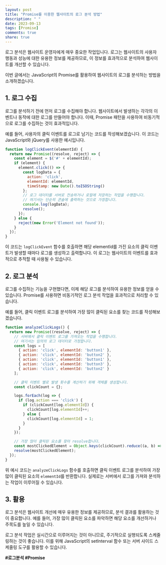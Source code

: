 ```yaml
---
layout: post
title: "Promise를 이용한 웹사이트의 로그 분석 방법"
description: " "
date: 2023-09-13
tags: [Promise]
comments: true
share: true
---
```


로그 분석은 웹사이트 운영자에게 매우 중요한 작업입니다. 로그는 웹사이트의 사용자 행동과 성능에 대한 유용한 정보를 제공하므로, 이 정보를 효과적으로 분석하여 웹사이트를 개선할 수 있습니다.

이번 글에서는 JavaScript의 Promise를 활용하여 웹사이트의 로그를 분석하는 방법을 소개하겠습니다.

## 1. 로그 수집

로그를 분석하기 전에 먼저 로그를 수집해야 합니다. 웹사이트에서 발생하는 각각의 이벤트나 동작에 대한 로그를 만들어야 합니다. 이때, Promise 패턴을 사용하여 비동기적으로 로그를 수집하는 것이 효과적입니다.

예를 들어, 사용자의 클릭 이벤트를 로그로 남기는 코드를 작성해보겠습니다. 이 코드는 JavaScript와 jQuery를 사용한 예시입니다.

```javascript
function logClickEvent(elementId) {
  return new Promise((resolve, reject) => {
    const element = $('#' + elementId);
    if (element) {
      element.click(() => {
        const logData = {
          action: 'click',
          elementId: elementId,
          timeStamp: new Date().toISOString()
        };
        // 로그 데이터를 서버로 전송하거나 로컬에 저장하는 작업을 수행합니다.
        // 여기서는 단순히 콘솔에 출력하는 것으로 가정합니다.
        console.log(logData);
        resolve();
      });
    } else {
      reject(new Error('Element not found'));
    }
  });
}
```

이 코드는 `logClickEvent` 함수를 호출하면 해당 elementId를 가진 요소의 클릭 이벤트가 발생할 때마다 로그를 생성하고 출력합니다. 이 로그는 웹사이트의 이벤트를 효과적으로 추적할 때 사용될 수 있습니다.

## 2. 로그 분석

로그를 수집하는 기능을 구현했다면, 이제 해당 로그를 분석하여 유용한 정보를 얻을 수 있습니다. Promise를 사용하면 비동기적인 로그 분석 작업을 효과적으로 처리할 수 있습니다.

예를 들어, 클릭 이벤트 로그를 분석하여 가장 많이 클릭된 요소를 찾는 코드를 작성해보겠습니다.

```javascript
function analyzeClickLogs() {
  return new Promise((resolve, reject) => {
    // 서버에서 클릭 이벤트 로그를 가져오는 작업을 수행합니다.
    // 여기서는 임의의 로그 데이터로 가정합니다.
    const logs = [
      { action: 'click', elementId: 'button1' },
      { action: 'click', elementId: 'button2' },
      { action: 'click', elementId: 'button1' },
      { action: 'click', elementId: 'button3' },
      { action: 'click', elementId: 'button2' }
    ];

    // 클릭 이벤트 별로 발생 횟수를 계산하기 위해 객체를 생성합니다.
    const clickCount = {};

    logs.forEach(log => {
      if (log.action === 'click') {
        if (clickCount[log.elementId]) {
          clickCount[log.elementId]++;
        } else {
          clickCount[log.elementId] = 1;
        }
      }
    });

    // 가장 많이 클릭된 요소를 찾아 resolve합니다.
    const mostClickedElement = Object.keys(clickCount).reduce((a, b) => clickCount[a] > clickCount[b] ? a : b);
    resolve(mostClickedElement);
  });
}
```

위 예시 코드는 `analyzeClickLogs` 함수를 호출하면 클릭 이벤트 로그를 분석하여 가장 많이 클릭된 요소의 `elementId`를 반환합니다. 실제로는 서버에서 로그를 가져와 분석하는 작업이 이루어질 수 있습니다.

## 3. 활용

로그 분석은 웹사이트 개선에 매우 유용한 정보를 제공하므로, 분석 결과를 활용하는 것이 중요합니다. 예를 들어, 가장 많이 클릭된 요소를 파악하면 해당 요소를 개선하거나 주목도를 높일 수 있습니다.

로그 분석 작업은 실시간으로 이루어지는 것이 아니므로, 주기적으로 실행되도록 스케줄링하는 것이 좋습니다. 이를 위해 JavaScript의 setInterval 함수 또는 서버 사이드 스케줄링 도구를 활용할 수 있습니다.

__#로그분석 #Promise__